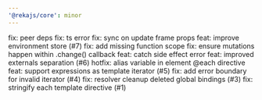 ```yaml
---
'@rekajs/core': minor
---
```


fix: peer deps
fix: ts error
fix: sync on update frame props
feat: improve environment store (#7)
fix: add missing function scope
fix: ensure mutations happen within .change() callback
feat: catch side effect error
feat: improved externals separation (#6)
hotfix: alias variable in element @each directive
feat: support expressions as template iterator (#5)
fix: add error boundary for invalid iterator (#4)
fix: resolver cleanup deleted global bindings (#3)
fix: stringify each template directive (#1)
